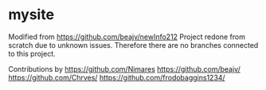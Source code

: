 # mysite
Modified from https://github.com/beajv/newInfo212
Project redone from scratch due to unknown issues. Therefore there are no branches connected to this project. 


Contributions by
https://github.com/Nimares
https://github.com/beajv/
https://github.com/Chrves/
https://github.com/frodobaggins1234/

